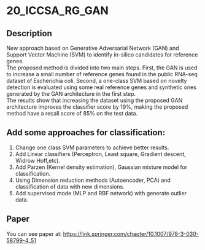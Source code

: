 # 20_ICCSA_RG_GAN
## Description
New approach based on Generative Adversarial Network (GAN) and Support Vector Machine (SVM) to identify in-silico candidates for reference genes.<br /> The proposed method is divided into two main steps. First, the GAN is used to increase a small number of reference genes found in the public RNA-seq dataset of Escherichia coli. Second, a one-class SVM based on novelty detection is evaluated using some real reference genes and synthetic ones generated by the GAN architecture in the first step.<br />
The results show that increasing the dataset using the proposed GAN architecture improves the classifier score by 19%, making the proposed method have a recall score of 85% on the test data.
## Add some approaches for classification:
1) Change one class SVM parameters to achieve better results.<br />
2) Add Linear classifiers (Perceptron, Least square, Gradient descent, Widrow Hoff,etc).<br />
3) Add Parzen (Kernel density estimation), Gaussian mixture model for classification.<br />
4) Using Dimension reduction methods (Autoencoder, PCA) and classification of data with new dimensions.<br />
5) Add supervised mode (MLP and RBF network) with generate outlier data.<br />
## Paper
You can see paper at: https://link.springer.com/chapter/10.1007/978-3-030-58799-4_51

